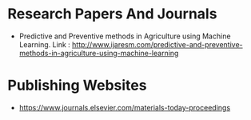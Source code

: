 # Research Papers And Journals

- Predictive and Preventive methods in Agriculture using Machine Learning. Link : http://www.ijaresm.com/predictive-and-preventive-methods-in-agriculture-using-machine-learning


# Publishing Websites

- https://www.journals.elsevier.com/materials-today-proceedings
